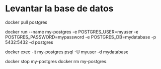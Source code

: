 # Levantar la base de datos

docker pull postgres

docker run --name my-postgres -e POSTGRES_USER=myuser -e POSTGRES_PASSWORD=mypassword -e POSTGRES_DB=mydatabase -p 5432:5432 -d postgres

docker exec -it my-postgres psql -U myuser -d mydatabase

docker stop my-postgres
docker rm my-postgres